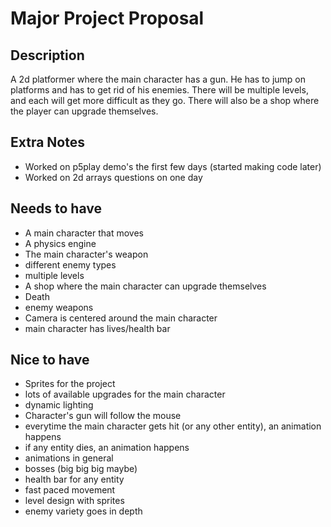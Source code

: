 # Major Project Proposal


## Description
A 2d platformer where the main character has a gun. He has to jump on platforms and has to get rid of his enemies. There will be multiple levels, and each will get more difficult as they go. There will also be a shop where the player can upgrade themselves.

## Extra Notes
- Worked on p5play demo's the first few days (started making code later)
- Worked on 2d arrays questions on one day

## Needs to have
- A main character that moves
- A physics engine
- The main character's weapon
- different enemy types
- multiple levels
- A shop where the main character can upgrade themselves
- Death
- enemy weapons
- Camera is centered around the main character
- main character has lives/health bar

## Nice to have
- Sprites for the project
- lots of available upgrades for the main character
- dynamic lighting
- Character's gun will follow the mouse
- everytime the main character gets hit (or any other entity), an animation happens
- if any entity dies, an animation happens
- animations in general
- bosses (big big big maybe)
- health bar for any entity
- fast paced movement
- level design with sprites
- enemy variety goes in depth


